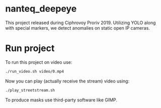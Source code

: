 # nanteq_deepeye
This project released during Ciphrovoy Proriv 2019. Utilizing YOLO along with special markers, we detect anomalies on static open IP cameras.

# Run project
To run this project on video use:
```bash
./run_video.sh video/0.mp4
```
Now you can play (actually receive the stream) video using:

```bash
./play_streetstream.sh
```
To produce masks use third-party software like GIMP.

